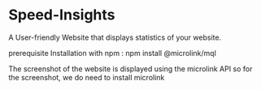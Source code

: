 # Speed-Insights
A User-friendly Website that displays statistics of your website.

prerequisite Installation with npm  : 
npm install @microlink/mql


The screenshot of the website is displayed using the microlink API so 
for the screenshot, we do need to install microlink
